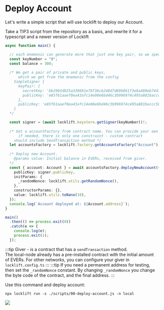 # Deploy Account

Let's write a simple script that will use locklift to deploy our Account.&#x20;

Take a TIP3 script from the repository as a basis, and rewrite it for a typescript and a newer version of Locklift

``` typescript
async function main() {

  // each mnemonic can generate more that just one key pair, so we specify which pair do we want.
  const keyNumber = "0";
  const balance = 300;
  
  /* We get a pair of private and public keys,
      which we get from the mnemonic from the config
    SimpleSigner {
      keyPair: {
        secretKey: 'bb2903d025a330681e78f3bcb248d7d89b861f3e8a480eb74438ec0299319f7a',
        publicKey: 'e85f61aaef0ea43afc14e08e6bd46c3b996974c495a881baccc58760f6349300'
      },
      publicKey: 'e85f61aaef0ea43afc14e08e6bd46c3b996974c495a881baccc58760f6349300'
    }
  */

  const signer = (await locklift.keystore.getSigner(keyNumber))!;
  
  /* Get a accountFactory from contract name. You can provide your own implementation of account 
      if needed, there is only one constraint - custom contract
    should include SendTransaction method */
  let accountsFactory = locklift.factory.getAccountsFactory("Account");
  
  /* Deploy new Account. 
    @params value: Initial balance in EVERs, received from giver.
  */
  const { account: Account } = await accountsFactory.deployNewAccount({
    publicKey: signer.publicKey,
    initParams: {
      _randomNonce: locklift.utils.getRandomNonce(), 
    },
    constructorParams: {},
    value: locklift.utils.toNano(10),
  });
  console.log(`Account deployed at: ${Account.address}`);
}

main()
  .then(() => process.exit(0))
  .catch(e => {
    console.log(e);
    process.exit(1);
  });

```

:::tip 
Giver - is a contract that has a `sendTransaction` method.\
The local-node already
has a pre-installed contract with the initial amount of EVERs. For other networks, you can configure your giver in `locklift.config.ts`
:::
:::tip 
If you need a permanent address for testing, then set the `_randomNonce` constant. By changing  `_randomNonce` you change the byte code of the contract, and the final address.
:::


Use this command and deploy account:

```shell
npx locklift run -s ./scripts/00-deploy-account.js -n local
```

![](< /image(13).png>)
